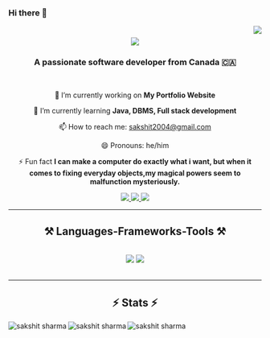 ### Hi there 👋
<img align="right" src="https://visitor-badge.laobi.icu/badge?page_id=sakshit2004.sakshit2004" />

<h1 align="center">
    <img src="https://readme-typing-svg.herokuapp.com/?font=Righteous&size=35&center=true&vCenter=true&width=500&height=70&duration=3000&lines=Hi+There!+👋;+I'm+Sakshit+Sharma!;" />
</h1>

<h3 align="center">A passionate software developer from Canada 🇨🇦</h3>

<br/>

<div align="center">



🔭 I’m currently working on **My Portfolio Website**
 
🌱 I’m currently learning **Java, DBMS, Full stack development**
 
📫 How to reach me: sakshit2004@gmail.com

😄 Pronouns: he/him
 
⚡ Fun fact **I can make a computer do exactly what i want, but when it comes to fixing everyday objects,my magical powers seem to malfunction mysteriously.**

 </div>
 
<div align="center"> 
  <a href="mailto:sakshit2004@gmail.com">
    <img src="https://img.shields.io/badge/Gmail-333333?style=for-the-badge&logo=gmail&logoColor=red" />
  </a>
  <a href="https://www.linkedin.com/in/sakshitsharma/" target="_blank">
    <img src="https://img.shields.io/badge/LinkedIn-0077B5?style=for-the-badge&logo=linkedin&logoColor=white" target="_blank" />
  </a>
  <a href="" target="_blank">
     <img src="https://img.shields.io/badge/Portfolio-FF5722?style=for-the-badge&logo=todoist&logoColor=white" target="_blank" /> <!-- sqlite, safari, google-chrome are other good icon options -->
  </a>
</div>

 <hr/>
 
<h2 align="center">⚒️ Languages-Frameworks-Tools ⚒️</h2>
<br/>
<div align="center">
    <img src="https://skillicons.dev/icons?i=react,html,css,php,vscode,github,git" />
    <img src="https://skillicons.dev/icons?i=nodejs,javascript,typescript,mongodb,java,mysql,linux" /><br>
</div>

<br/>
<hr/>
<h2 align="center">⚡ Stats ⚡</h2>
<p><img align="left" src="https://github-readme-stats.vercel.app/api/top-langs?username=sakshit2004&show_icons=true&locale=en&layout=compact&theme=tokyonight" alt="sakshit sharma" /></p>

<p><img align="left" src="https://github-readme-stats.vercel.app/api?username=sakshit2004&show_icons=true&locale=en&theme=tokyonight" alt="sakshit sharma" /></p>

<p><img align="left" src="https://github-readme-streak-stats.herokuapp.com/?user=sakshit2004&&theme=tokyonight" alt="sakshit sharma" /></p>

